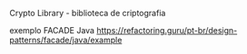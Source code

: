 Crypto Library - biblioteca de criptografia

exemplo FACADE Java
https://refactoring.guru/pt-br/design-patterns/facade/java/example